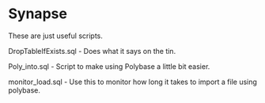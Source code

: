 # Synapse

These are just useful scripts.

DropTableIfExists.sql - Does what it says on the tin.

 
Poly_into.sql - Script to make using Polybase a little bit easier.


monitor_load.sql - Use this to monitor how long it takes to import a file using polybase.





